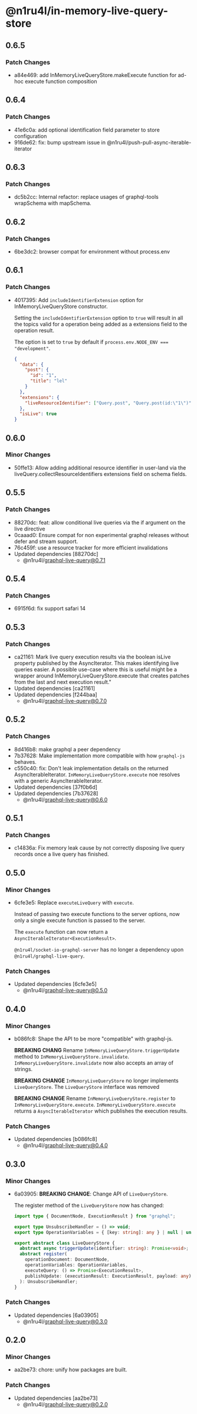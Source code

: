 # @n1ru4l/in-memory-live-query-store

## 0.6.5

### Patch Changes

- a84e469: add InMemoryLiveQueryStore.makeExecute function for ad-hoc execute function composition

## 0.6.4

### Patch Changes

- 41e6c0a: add optional identification field parameter to store configuration
- 916de62: fix: bump upstream issue in @n1ru4l/push-pull-async-iterable-iterator

## 0.6.3

### Patch Changes

- dc5b2cc: Internal refactor: replace usages of graphql-tools wrapSchema with mapSchema.

## 0.6.2

### Patch Changes

- 6be3dc2: browser compat for environment without process.env

## 0.6.1

### Patch Changes

- 4017395: Add `includeIdentifierExtension` option for InMemoryLiveQueryStore constructor.

  Setting the `includeIdentifierExtension` option to `true` will result in all the topics valid for a operation being added as a extensions field to the operation result.

  The option is set to `true` by default if `process.env.NODE_ENV === "development"`.

  ```json
  {
    "data": {
      "post": {
        "id": "1",
        "title": "lel"
      }
    },
    "extensions": {
      "liveResourceIdentifier": ["Query.post", "Query.post(id:\"1\")", "Post:1"]
    },
    "isLive": true
  }
  ```

## 0.6.0

### Minor Changes

- 50ffe13: Allow adding additional resource identifier in user-land via the liveQuery.collectResourceIdentifiers extensions field on schema fields.

## 0.5.5

### Patch Changes

- 88270dc: feat: allow conditional live queries via the if argument on the live directive
- 0caaad0: Ensure compat for non experimental graphql releases without defer and stream support.
- 76c459f: use a resource tracker for more efficient invalidations
- Updated dependencies [88270dc]
  - @n1ru4l/graphql-live-query@0.7.1

## 0.5.4

### Patch Changes

- 6915f6d: fix support safari 14

## 0.5.3

### Patch Changes

- ca21161: Mark live query execution results via the boolean isLive property published by the AsyncIterator. This makes identifying live queries easier. A possible use-case where this is useful might be a wrapper around InMemoryLiveQueryStore.execute that creates patches from the last and next execution result."
- Updated dependencies [ca21161]
- Updated dependencies [f244baa]
  - @n1ru4l/graphql-live-query@0.7.0

## 0.5.2

### Patch Changes

- 8d416b8: make graphql a peer dependency
- 7b37628: Make implementation more compatible with how `graphql-js` behaves.
- c550c40: fix: Don't leak implementation details on the returned AsyncIterableIterator. `InMemoryLiveQueryStore.execute` noe resolves with a generic AsyncIterableIterator.
- Updated dependencies [37f0b6d]
- Updated dependencies [7b37628]
  - @n1ru4l/graphql-live-query@0.6.0

## 0.5.1

### Patch Changes

- c14836a: Fix memory leak cause by not correctly disposing live query records once a live query has finished.

## 0.5.0

### Minor Changes

- 6cfe3e5: Replace `executeLiveQuery` with `execute`.

  Instead of passing two execute functions to the server options, now only a single execute function is passed to the server.

  The `execute` function can now return a `AsyncIterableIterator<ExecutionResult>`.

  `@n1ru4l/socket-io-graphql-server` has no longer a dependency upon `@n1ru4l/graphql-live-query`.

### Patch Changes

- Updated dependencies [6cfe3e5]
  - @n1ru4l/graphql-live-query@0.5.0

## 0.4.0

### Minor Changes

- b086fc8: Shape the API to be more "compatible" with graphql-js.

  **BREAKING CHANG** Rename `InMemoryLiveQueryStore.triggerUpdate` method to `InMemoryLiveQueryStore.invalidate`. `InMemoryLiveQueryStore.invalidate` now also accepts an array of strings.

  **BREAKING CHANGE** `InMemoryLiveQueryStore` no longer implements `LiveQueryStore`. The `LiveQueryStore` interface was removed

  **BREAKING CHANGE** Rename `InMemoryLiveQueryStore.register` to `InMemoryLiveQueryStore.execute`. `InMemoryLiveQueryStore.execute` returns a `AsyncIterableIterator` which publishes the execution results.

### Patch Changes

- Updated dependencies [b086fc8]
  - @n1ru4l/graphql-live-query@0.4.0

## 0.3.0

### Minor Changes

- 6a03905: **BREAKING CHANGE**: Change API of `LiveQueryStore`.

  The register method of the `LiveQueryStore` now has changed:

  ```ts
  import type { DocumentNode, ExecutionResult } from "graphql";

  export type UnsubscribeHandler = () => void;
  export type OperationVariables = { [key: string]: any } | null | undefined;

  export abstract class LiveQueryStore {
    abstract async triggerUpdate(identifier: string): Promise<void>;
    abstract register(
      operationDocument: DocumentNode,
      operationVariables: OperationVariables,
      executeQuery: () => Promise<ExecutionResult>,
      publishUpdate: (executionResult: ExecutionResult, payload: any) => void
    ): UnsubscribeHandler;
  }
  ```

### Patch Changes

- Updated dependencies [6a03905]
  - @n1ru4l/graphql-live-query@0.3.0

## 0.2.0

### Minor Changes

- aa2be73: chore: unify how packages are built.

### Patch Changes

- Updated dependencies [aa2be73]
  - @n1ru4l/graphql-live-query@0.2.0
